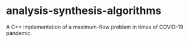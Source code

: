 # analysis-synthesis-algorithms
A C++ implementation of a maximum-flow problem in times of COVID-19 pandemic.
